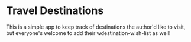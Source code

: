 # Travel Destinations

This is a simple app to keep track of destinations the author'd like to visit, but everyone's welcome to add their wdestination-wish-list as well!
